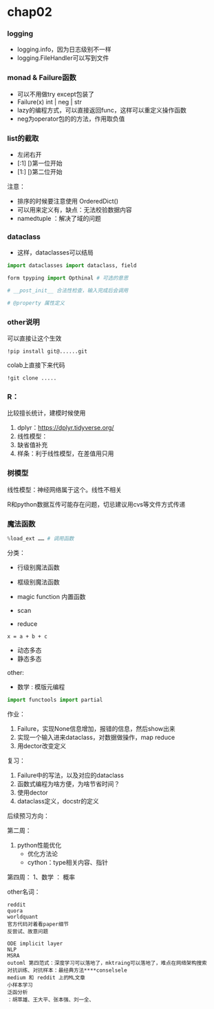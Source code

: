 # chap02

### logging
* logging.info，因为日志级别不一样
* logging.FileHandler可以写到文件

### monad & Failure函数
* 可以不用做try except包装了
* Failure(x) int | neg | str
* lazy的编程方式，可以直接返回func，这样可以重定义操作函数
* neg为operator包的的方法，作用取负值

### list的截取
* 左闭右开
* [:1] [)第一位开始
* [1:] [)第二位开始

注意：

- 排序的时候要注意使用 OrderedDict()
- 可以用来定义有，缺点：无法校验数据内容
- namedtuple ：解决了域的问题

### dataclass
* 这样，dataclasses可以结局
```python
import dataclasses import dataclass, field

form tpyping import Opthinal # 可选的意思

# __post_init__ 合法性检查，输入完成后会调用

# @property 属性定义
```

### other说明

可以直接让这个生效

```
!pip install git@......git
```

colab上直接下来代码

```
!git clone .....
```

### R：

比较擅长统计，建模时候使用
1. dplyr：https://dplyr.tidyverse.org/
2. 线性模型：
3. 缺省值补充
4. 样条：利于线性模型，在差值用只用


### 树模型

线性模型：神经网络属于这个。线性不相关

R和python数据互传可能存在问题，切忌建议用cvs等文件方式传递

### 魔法函数

```python
%load_ext …… # 调用函数
```
分类：
* 行级别魔法函数
* 框级别魔法函数

* magic function 内置函数
* scan
* reduce

```
x = a + b + c
```
* 动态多态
* 静态多态

other:

* 数学 : 模版元编程

```python
import functools import partial
```

作业：

1. Failure，实现None信息增加，报错的信息，然后show出来
2. 实现一个输入进来dataclass，对数据做操作，map reduce
3. 用dector改变定义

复习：

1. Failure中的写法，以及对应的dataclass
2. 函数式编程为啥方便，为啥节省时间？
3. 使用dector
4. dataclass定义，docstr的定义

后续预习方向：

第二周：
1. python性能优化
    * 优化方法论 
    * cython：type相关内容、指针
   
第四周：
1、数学 ： 概率
   
other名词：

```
reddit
quora
worldquant
官方代码对着看paper细节
反尝试、故意问题

ODE implicit layer
NLP
MSRA
outoml 第四范式：深度学习可以落地了，mktraing可以落地了，难点在网络架构搜索
对抗训练、对抗样本：最经典方法****conselsele
medium 和 reddit 上的ML文章
小样本学习
泛函分析
：胡萃雄、王大平、张本强、刘一全、
```